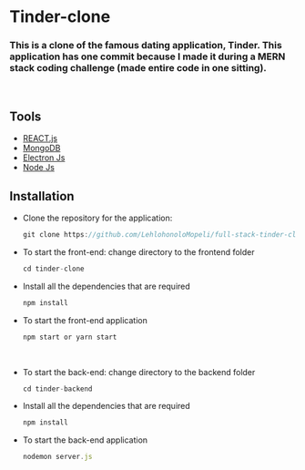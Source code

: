 # Tinder-clone

  
  ### This is a clone of the famous dating application, Tinder. This application has one commit because I made it during a MERN stack coding challenge (made entire code in one sitting). 
    
<br>

  ## Tools 
   - [REACT.js](REACT.js)
   - [MongoDB](MongoDB)
   - [Electron Js](Electron.Js)
   - [Node Js](Node.Js)

  ## Installation
- Clone the repository for the application:
  ```javascript
  git clone https://github.com/LehlohonoloMopeli/full-stack-tinder-clone.git
  ```
   
- To start the front-end: change directory to the frontend folder
  ```javascript
  cd tinder-clone
  ```
  
- Install all the dependencies that are required
    ```javascript
    npm install
    ```
  
- To start the front-end application
    ```javascript
    npm start or yarn start
    ```
<br>

- To start the back-end: change directory to the backend folder
    ```javascript
    cd tinder-backend
    ```

- Install all the dependencies that are required
    ```javascript
    npm install
    ```

- To start the back-end application
    ```javascript
    nodemon server.js
    ```
